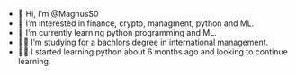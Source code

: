 - 👋 Hi, I’m @MagnusS0
- 👀 I’m interested in finance, crypto, managment, python and ML.
- 🌱 I’m currently learning python programming and ML. 
- :man_student: I’m studying for a bachlors degree in international management.
- :man_technologist: I started learning python about 6 months ago and looking to continue learning.

<!--- 
MagnusS0/MagnusS0 is a ✨ special ✨ repository because its `README.md` (this file) appears on your GitHub profile.
You can click the Preview link to take a look at your changes.
--->

